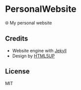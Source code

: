 # PersonalWebsite
:globe_with_meridians: My personal website

## Credits

- Website engine with [Jekyll](https://jekyllrb.com/)
- Design by [HTML5UP](http://html5up.net/)

## License
MIT
